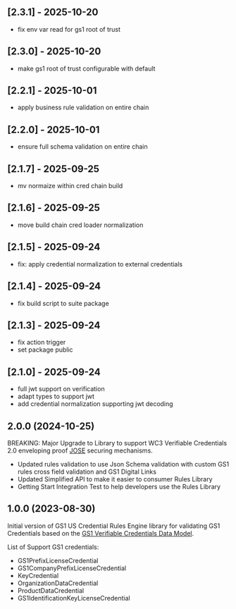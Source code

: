 ## [2.3.1] - 2025-10-20

- fix env var read for gs1 root of trust


## [2.3.0] - 2025-10-20

- make gs1 root of trust configurable with default


## [2.2.1] - 2025-10-01

- apply business rule validation on entire chain


## [2.2.0] - 2025-10-01

- ensure full schema validation on entire chain


## [2.1.7] - 2025-09-25

- mv normaize within cred chain build


## [2.1.6] - 2025-09-25

- move build chain cred loader normalization


## [2.1.5] - 2025-09-24

- fix: apply credential normalization to external credentials


## [2.1.4] - 2025-09-24

- fix build script to suite package


## [2.1.3] - 2025-09-24

- fix action trigger
- set package public


## [2.1.0] - 2025-09-24

- full jwt support on verification
- adapt types to support jwt
- add credential normalization supporting jwt decoding

2.0.0 (2024-10-25)
---
BREAKING: Major Upgrade to Library to support WC3 Verifiable Credentials 2.0 enveloping proof [JOSE](https://www.w3.org/TR/vc-jose-cose/) securing mechanisms. 

- Updated rules validation to use Json Schema validation with custom GS1 rules cross field validation and GS1 Digital Links
- Updated Simplified API to make it easier to consumer Rules Library
- Getting Start Integration Test to help developers use the Rules Library

1.0.0 (2023-08-30)
---

Initial version of GS1 US Credential Rules Engine library for validating GS1 Credentials based on the [GS1 Verifiable Credentials Data Model](https://ref.gs1.org/gs1/vc/data-model/).

List of Support GS1 credentials:
- GS1PrefixLicenseCredential
- GS1CompanyPrefixLicenseCredential
- KeyCredential
- OrganizationDataCredential
- ProductDataCredential
- GS1IdentificationKeyLicenseCredential

